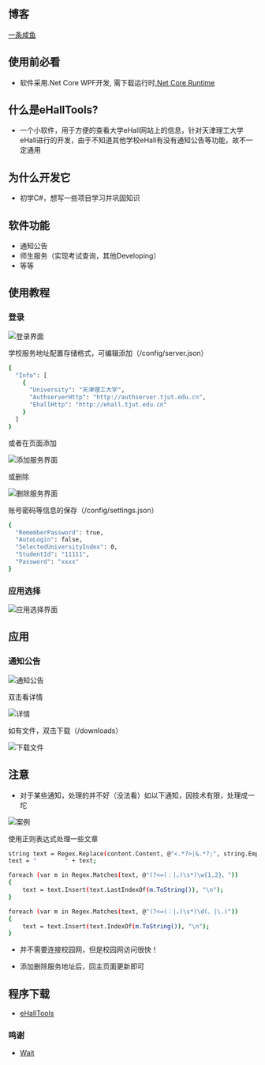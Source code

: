 ## 博客
[一条咸鱼](https://spxg.me)

## 使用前必看
* 软件采用.Net Core WPF开发, 需下载运行时[.Net Core Runtime](https://dotnet.microsoft.com/download)

## 什么是eHallTools?
* 一个小软件，用于方便的查看大学eHall网站上的信息，针对天津理工大学eHall进行的开发，由于不知道其他学校eHall有没有通知公告等功能，故不一定通用

## 为什么开发它
* 初学C#，想写一些项目学习并巩固知识

## 软件功能
* 通知公告
* 师生服务（实现考试查询，其他Developing）
* 等等

## 使用教程
### 登录

![登录界面](https://wordpress-1253676827.file.myqcloud.com/wp-content/uploads/2019/11/QQ截图20191129224021.png)

学校服务地址配置存储格式，可编辑添加（/config/server.json）

```sh
{
  "Info": [
    {
      "University": "天津理工大学",
      "AuthserverHttp": "http://authserver.tjut.edu.cn",
      "EhallHttp": "http://ehall.tjut.edu.cn"
    }
  ]
}
```

或者在页面添加

![添加服务界面](https://wordpress-1253676827.file.myqcloud.com/wp-content/uploads/2019/11/QQ截图20191129225250.png)

或删除

![删除服务界面](https://wordpress-1253676827.file.myqcloud.com/wp-content/uploads/2019/11/QQ截图20191129230058.png)

账号密码等信息的保存（/config/settings.json）

```sh
{
  "RememberPassword": true,
  "AutoLogin": false,
  "SelectedUniversityIndex": 0,
  "StudentId": "11111",
  "Password": "xxxx"
}
```

### 应用选择

![应用选择界面](https://wordpress-1253676827.file.myqcloud.com/wp-content/uploads/2019/11/QQ截图20191129230229.png)

## 应用
### 通知公告

![通知公告](https://wordpress-1253676827.file.myqcloud.com/wp-content/uploads/2019/11/QQ截图20191129230505.png)

双击看详情

![详情](https://wordpress-1253676827.file.myqcloud.com/wp-content/uploads/2019/11/QQ截图20191129235909.png)

如有文件，双击下载（/downloads）

![下载文件](https://wordpress-1253676827.file.myqcloud.com/wp-content/uploads/2019/11/QQ截图20191129230840.png)

## 注意
* 对于某些通知，处理的并不好（没法看）如以下通知，因技术有限，处理成一坨

![案例](https://wordpress-1253676827.file.myqcloud.com/wp-content/uploads/2019/11/QQ截图20191129231746.png)

使用正则表达式处理一些文章

```sh
string text = Regex.Replace(content.Content, @"<.*?>|&.*?;", string.Empty);
text = "        " + text;

foreach (var m in Regex.Matches(text, @"(?<=(：|。)\s*)\w{1,2}、"))
{
    text = text.Insert(text.LastIndexOf(m.ToString()), "\n");
}

foreach (var m in Regex.Matches(text, @"(?<=(：|。)\s*)\d(、|\.)"))
{
    text = text.Insert(text.IndexOf(m.ToString()), "\n");
}
```

* 并不需要连接校园网，但是校园网访问很快！

* 添加删除服务地址后，回主页面更新即可


## 程序下载
- [eHallTools](https://github.com/Spxg/eHallTools/releases/download/1.5/eHallTools.zip)

### 鸣谢
- [Wait](https://github.com/itswait)
